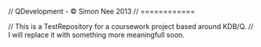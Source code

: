 // QDevelopment - © Simon Nee 2013
// ============

// This is a TestRepository for a coursework project based around KDB/Q.
// I will replace it with something more meaningfull soon.
